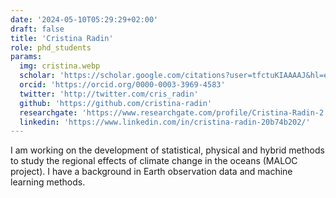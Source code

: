 ```yaml
---
date: '2024-05-10T05:29:29+02:00'
draft: false
title: 'Cristina Radin'
role: phd_students
params:
  img: cristina.webp
  scholar: 'https://scholar.google.com/citations?user=tfctuKIAAAAJ&hl=es&authuser=1'
  orcid: 'https://orcid.org/0000-0003-3969-4583'
  twitter: 'http://twitter.com/cris_radin'
  github: 'https://github.com/cristina-radin'
  researchgate: 'https://www.researchgate.com/profile/Cristina-Radin-2'
  linkedin: 'https://www.linkedin.com/in/cristina-radin-20b74b202/'
---
```


I am working on the development of statistical, physical and hybrid methods to study the regional effects of climate change in the oceans (MALOC project). I have a background in Earth observation data and machine learning methods.
